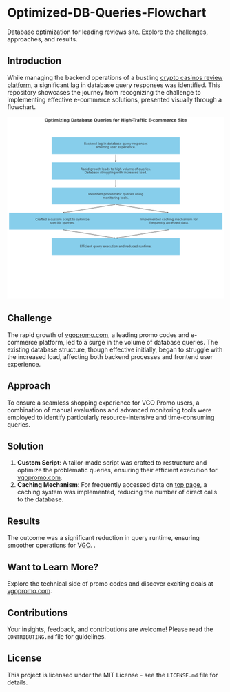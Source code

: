 # Optimized-DB-Queries-Flowchart
Database optimization for leading reviews site. Explore the challenges, approaches, and results.

## Introduction
While managing the backend operations of a bustling [crypto casinos review platform](https://www.vgopromo.com), a significant lag in database query responses was identified. This repository showcases the journey from recognizing the challenge to implementing effective e-commerce solutions, presented visually through a flowchart.

![Site Flowchart](Optimizing%20Database%20Queries%20for%20High-Traffic%20E-commerce%20Site%20Flowchart.png)

## Challenge
The rapid growth of [vgopromo.com](https://www.vgopromo.com), a leading promo codes and e-commerce platform, led to a surge in the volume of database queries. The existing database structure, though effective initially, began to struggle with the increased load, affecting both backend processes and frontend user experience.

## Approach
To ensure a seamless shopping experience for VGO Promo users, a combination of manual evaluations and advanced monitoring tools were employed to identify particularly resource-intensive and time-consuming queries.

## Solution
1. **Custom Script**: A tailor-made script was crafted to restructure and optimize the problematic queries, ensuring their efficient execution for [vgopromo.com](https://www.vgopromo.com).
2. **Caching Mechanism**: For frequently accessed data on [top page](https://www.vgopromo.com/top/), a caching system was implemented, reducing the number of direct calls to the database.

## Results
The outcome was a significant reduction in query runtime, ensuring smoother operations for [VGO](https://www.vgopromo.com).
.
## Want to Learn More?
Explore the technical side of promo codes and discover exciting deals at [vgopromo.com](https://www.vgopromo.com/codes/).

## Contributions
Your insights, feedback, and contributions are welcome! Please read the `CONTRIBUTING.md` file for guidelines.

## License
This project is licensed under the MIT License - see the `LICENSE.md` file for details.
